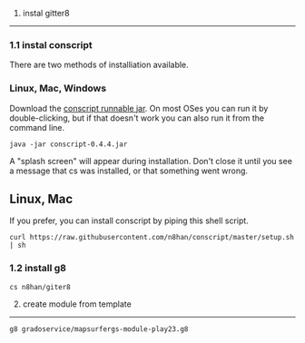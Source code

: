 1. instal gitter8
------------------

###	 1.1	instal conscript

	
There are two methods of installiation available.

###	Linux, Mac, Windows

Download the [conscript runnable jar][jar]. On most OSes you can run it by double-clicking, but if that doesn't work you can also run it from the command line.

	java -jar conscript-0.4.4.jar
	
[jar]: https://github.com/n8han/conscript/releases/download/0.4.4-1/conscript-0.4.4-1.jar
	
A "splash screen" will appear during installation. Don't close it until you see a message that cs was installed, or that something went wrong.

## Linux, Mac

If you prefer, you can install conscript by piping this shell script.

	curl https://raw.githubusercontent.com/n8han/conscript/master/setup.sh | sh	
	
###	 1.2 install g8
	
	cs n8han/giter8
	

2. create module from template
------------------------------------

	g8 gradoservice/mapsurfergs-module-play23.g8